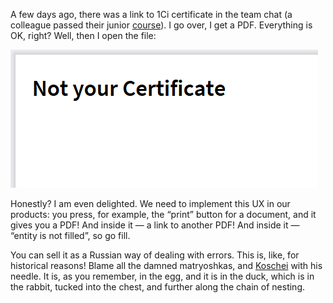 ﻿A few days ago, there was a link to 1Ci certificate in the team chat (a colleague passed their junior [course](https://academy.1ci.com/courses/1c-junior-developer)). I go over, I get a PDF. Everything is OK, right? Well, then I open the file:

![Error.pdf](not-your-certificate.png)

Honestly? I am even delighted. We need to implement this UX in our products: you press, for example, the “print” button for a document, and it gives you a PDF! And inside it — a link to another PDF! And inside it — “entity is not filled”, so go fill.

You can sell it as a Russian way of dealing with errors. This is, like, for historical reasons! Blame all the damned matryoshkas, and [Koschei](https://en.wikipedia.org/wiki/Koschei) with his needle. It is, as you remember, in the egg, and it is in the duck, which is in the rabbit, tucked into the chest, and further along the chain of nesting.